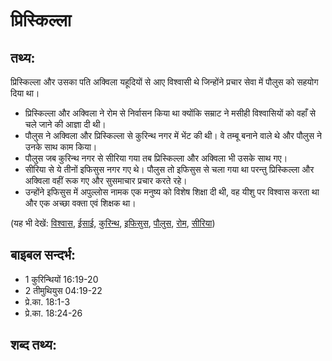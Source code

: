# प्रिस्किल्ला #

## तथ्य: ##

प्रिस्किल्ला और उसका पति अक्विला यहूदियों से आए विश्वासी थे जिन्होंने प्रचार सेवा में पौलुस को सहयोग दिया था।

* प्रिस्किल्ला और अक्विला ने रोम से निर्वासन किया था क्योंकि सम्राट ने मसीही विश्वासियों को वहाँ से चले जाने की आज्ञा दी थी।
* पौलुस ने अक्विला और प्रिस्किल्ला से कुरिन्थ नगर में भेंट की थी। वे तम्बू बनाने वाले थे और पौलुस ने उनके साथ काम किया।
* पौलुस जब कुरिन्थ नगर से सीरिया गया तब प्रिस्किल्ला और अक्विला भी उसके साथ गए।
* सीरिया से ये तीनों इफिसुस नगर गए थे। पौलुस तो इफिसुस से चला गया था परन्तु प्रिस्किल्ला और अक्विला वहीं रूक गए और सुसमाचार प्रचार करते रहे।
* उन्होंने इफिसुस में अपुल्लोस नामक एक मनुष्य को विशेष शिक्षा दी थी, वह यीशु पर विश्वास करता था और एक अच्छा वक्ता एवं शिक्षक था।

(यह भी देखें: [विश्वास](../believe.md), [ईसाई](../christian.md), [कुरिन्थ](../corinth.md), [इफिसुस](../ephesus.md), [पौलुस](../paul.md), [रोम](../rome.md), [सीरिया](../syria.md))

## बाइबल सन्दर्भ: ##

* 1 कुरिन्थियों 16:19-20
* 2 तीमुथियुस 04:19-22
* प्रे.का. 18:1-3
* प्रे.का. 18:24-26

## शब्द तथ्य: ##

